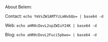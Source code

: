 About Belem:

Contact: 
`echo YmVsZW1AMTYzLmNvbQo= | base64 -d`

Web:
`echo aHR0cDovL2xpZWIuY24K | base64 -d`

Blog:
`echo aHR0cDovL2Fuci5pbwo= | base64 -d`
